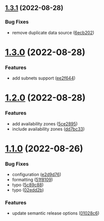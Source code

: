 ## [1.3.1](https://github.com/Kristiyandz/vpc-module/compare/v1.3.0...v1.3.1) (2022-08-28)


### Bug Fixes

* remove duplicate data source ([6ecb202](https://github.com/Kristiyandz/vpc-module/commit/6ecb202f1e80136cfe20cdab40b6abd6d0bb291b))

# [1.3.0](https://github.com/Kristiyandz/vpc-module/compare/v1.2.0...v1.3.0) (2022-08-28)


### Features

* add subnets support ([ee2f644](https://github.com/Kristiyandz/vpc-module/commit/ee2f644c770f3c75714fe9e332f3fb55d17a8f5d))

# [1.2.0](https://github.com/Kristiyandz/vpc-module/compare/v1.1.0...v1.2.0) (2022-08-28)


### Features

* add availability zones ([5ce2895](https://github.com/Kristiyandz/vpc-module/commit/5ce289582b1b00ccb928182d061876e0c70a0ebf))
* include availability zones ([dd7bc33](https://github.com/Kristiyandz/vpc-module/commit/dd7bc3338ea119b5643026f7554cb05351f23e56))

# [1.1.0](https://github.com/Kristiyandz/vpc-module/compare/v1.0.0...v1.1.0) (2022-08-26)


### Bug Fixes

* configuration ([e2d9d76](https://github.com/Kristiyandz/vpc-module/commit/e2d9d7677eddf4227ea620d3239bf56aa5f0120a))
* formatting ([51f8109](https://github.com/Kristiyandz/vpc-module/commit/51f8109312ded67bed136883b2eb2be95295789e))
* typo ([5c89c88](https://github.com/Kristiyandz/vpc-module/commit/5c89c88c0fbb477fca79dc3ddba24cf49f72144f))
* typo ([02edd2b](https://github.com/Kristiyandz/vpc-module/commit/02edd2bad93a4f88675ca340a41a861b62a50d6a))


### Features

* update semantic release options ([01028c6](https://github.com/Kristiyandz/vpc-module/commit/01028c6c237cdbf5ed7e77439af0bacc5a7ff474))
